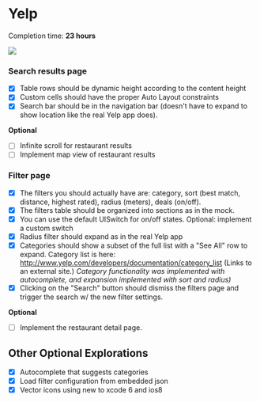 # Yelp

Completion time: **23 hours**

![](https://github.com/sjmueller/ios-week2-yelp/blob/master/ios-week2-yelp.gif)

### Search results page
- [x] Table rows should be dynamic height according to the content height
- [x] Custom cells should have the proper Auto Layout constraints
- [x] Search bar should be in the navigation bar (doesn't have to expand to show location like the real Yelp app does).

**Optional**

- [ ] Infinite scroll for restaurant results
- [ ] Implement map view of restaurant results

### Filter page

- [x] The filters you should actually have are: category, sort (best match, distance, highest rated), radius (meters), deals (on/off).
- [x] The filters table should be organized into sections as in the mock.
- [x] You can use the default UISwitch for on/off states. Optional: implement a custom switch
- [x] Radius filter should expand as in the real Yelp app
- [X] Categories should show a subset of the full list with a "See All" row to expand. Category list is here: http://www.yelp.com/developers/documentation/category_list (Links to an external site.)
*Category functionality was implemented with autocomplete, and expansion implemented with sort and radius)*
- [x] Clicking on the "Search" button should dismiss the filters page and trigger the search w/ the new filter settings.

**Optional**

- [ ] Implement the restaurant detail page.

## Other Optional Explorations

- [x] Autocomplete that suggests categories
- [x] Load filter configuration from embedded json
- [x] Vector icons using new to xcode 6 and ios8

